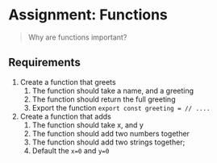 # Assignment: Functions

> Why are functions important?

## Requirements

1. Create a function that greets
    1. The function should take a name, and a greeting
    2. The function should return the full greeting
    3. Export the function `export const greeting = // .... `
2. Create a function that adds
    1. The function should take x, and y
    2. The function should add two numbers together
    3. The function should add two strings together;
    4. Default the `x=0` and `y=0`
